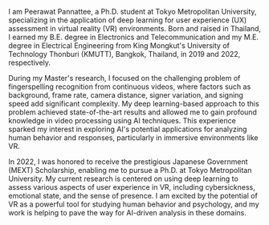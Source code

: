 I am Peerawat Pannattee, a Ph.D. student at Tokyo Metropolitan University, specializing in the application of deep learning for user experience (UX) assessment in virtual reality (VR) environments. Born and raised in Thailand, I earned my B.E. degree in Electronics and Telecommunication and my M.E. degree in Electrical Engineering from King Mongkut's University of Technology Thonburi (KMUTT), Bangkok, Thailand, in 2019 and 2022, respectively.

During my Master's research, I focused on the challenging problem of fingerspelling recognition from continuous videos, where factors such as background, frame rate, camera distance, signer variation, and signing speed add significant complexity. My deep learning-based approach to this problem achieved state-of-the-art results and allowed me to gain profound knowledge in video processing using AI techniques. This experience sparked my interest in exploring AI's potential applications for analyzing human behavior and responses, particularly in immersive environments like VR.

In 2022, I was honored to receive the prestigious Japanese Government (MEXT) Scholarship, enabling me to pursue a Ph.D. at Tokyo Metropolitan University. My current research is centered on using deep learning to assess various aspects of user experience in VR, including cybersickness, emotional state, and the sense of presence. I am excited by the potential of VR as a powerful tool for studying human behavior and psychology, and my work is helping to pave the way for AI-driven analysis in these domains.
